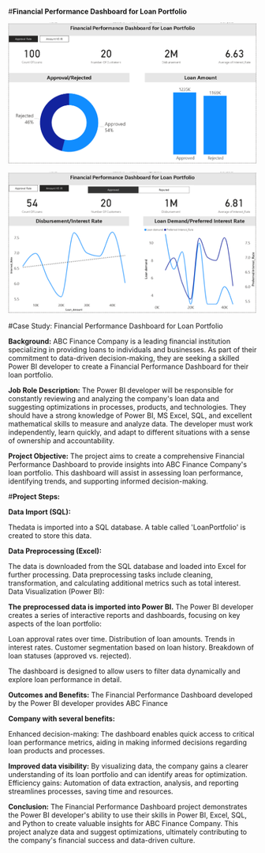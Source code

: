 #**Financial Performance Dashboard for Loan Portfolio**

![image](Financial_Performance_Dashboard_for_Loan_Portfolio.png)

![image](Financial_Performance_Dashboard_for_Loan_Portfolio_1.png)

#Case Study: Financial Performance Dashboard for Loan Portfolio

**Background:**
ABC Finance Company is a leading financial institution specializing in providing loans to individuals and businesses. As part of their commitment to data-driven decision-making, they are seeking a skilled Power BI developer to create a Financial Performance Dashboard for their loan portfolio.

**Job Role Description:**
The Power BI developer will be responsible for constantly reviewing and analyzing the company's loan data and suggesting optimizations in processes, products, and technologies. They should have a strong knowledge of Power BI, MS Excel, SQL, and excellent mathematical skills to measure and analyze data. The developer must work independently, learn quickly, and adapt to different situations with a sense of ownership and accountability.

**Project Objective:**
The project aims to create a comprehensive Financial Performance Dashboard to provide insights into ABC Finance Company's loan portfolio. This dashboard will assist in assessing loan performance, identifying trends, and supporting informed decision-making.

#**Project Steps:**

**Data Import (SQL):**

Thedata is imported into a SQL database. A table called 'LoanPortfolio' is created to store this data.

**Data Preprocessing (Excel):**

The data is downloaded from the SQL database and loaded into Excel for further processing.
Data preprocessing tasks include cleaning, transformation, and calculating additional metrics such as total interest.
Data Visualization (Power BI):

**The preprocessed data is imported into Power BI.**
The Power BI developer creates a series of interactive reports and dashboards, focusing on key aspects of the loan portfolio:

Loan approval rates over time.
Distribution of loan amounts.
Trends in interest rates.
Customer segmentation based on loan history.
Breakdown of loan statuses (approved vs. rejected).

The dashboard is designed to allow users to filter data dynamically and explore loan performance in detail.

**Outcomes and Benefits:**
The Financial Performance Dashboard developed by the Power BI developer provides ABC Finance

**Company with several benefits:**

Enhanced decision-making: The dashboard enables quick access to critical loan performance metrics, aiding in making informed decisions regarding loan products and processes.

**Improved data visibility:** By visualizing data, the company gains a clearer understanding of its loan portfolio and can identify areas for optimization.
Efficiency gains: Automation of data extraction, analysis, and reporting streamlines processes, saving time and resources.

**Conclusion:**
The Financial Performance Dashboard project demonstrates the Power BI developer's ability to use their skills in Power BI, Excel, SQL, and Python to create valuable insights for ABC Finance Company. This project analyze data and suggest optimizations, ultimately contributing to the company's financial success and data-driven culture.